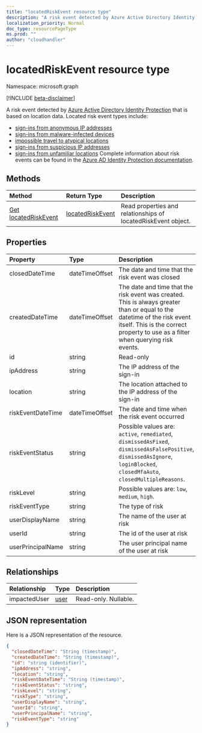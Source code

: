 ```yaml
---
title: "locatedRiskEvent resource type"
description: "A risk event detected by Azure Active Directory Identity Protection that is based on location data. Located risk event types include:"
localization_priority: Normal
doc_type: resourcePageType
ms.prod: ""
author: "cloudhandler"
---
```


# locatedRiskEvent resource type

Namespace: microsoft.graph

[!INCLUDE [beta-disclaimer](../../includes/beta-disclaimer.md)]

A risk event detected by [Azure Active Directory Identity Protection](https://azure.microsoft.com/documentation/articles/active-directory-identityprotection/) that is based on location data. Located risk event types include:
* [sign-ins from anonymous IP addresses](anonymousipriskevent.md)
* [sign-ins from malware-infected devices](malwareriskevent.md)
* [impossible travel to atypical locations](impossibletravelriskevent.md)
* [sign-ins from suspicious IP addresses](suspiciousipriskevent.md)
* [sign-ins from unfamiliar locations](unfamiliarlocationriskevent.md)
Complete information about risk events can be found in the [Azure AD Identity Protection documentation](https://azure.microsoft.com/documentation/articles/active-directory-identityprotection-risk-events-types/).


## Methods

| Method		   | Return Type	|Description|
|:---------------|:--------|:----------|
|[Get locatedRiskEvent](../api/locatedriskevent-get.md) | [locatedRiskEvent](locatedriskevent.md) |Read properties and relationships of locatedRiskEvent object.|

## Properties
| Property	   | Type	|Description|
|:---------------|:--------|:----------|
|closedDateTime|dateTimeOffset| The date and time that the risk event was closed|
|createdDateTime|dateTimeOffset| The date and time that the risk event was created. This is always greater than or equal to the datetime of the risk event itself. This is the correct property to use as a filter when querying risk events.|
|id|string| Read-only|
|ipAddress|string| The IP address of the sign-in|
|location|string| The location attached to the IP address of the sign-in|
|riskEventDateTime|dateTimeOffset| The date and time when the risk event occurred|
|riskEventStatus|string| Possible values are: `active`, `remediated`, `dismissedAsFixed`, `dismissedAsFalsePositive`, `dismissedAsIgnore`, `loginBlocked`, `closedMfaAuto`, `closedMultipleReasons`.|
|riskLevel|string| Possible values are: `low`, `medium`, `high`.|
|riskEventType|string| The type of risk|
|userDisplayName|string| The name of the user at risk|
|userId|string| The id of the user at risk|
|userPrincipalName|string| The user principal name of the user at risk|

## Relationships
| Relationship | Type	|Description|
|:---------------|:--------|:----------|
|impactedUser|[user](user.md)| Read-only. Nullable.|

## JSON representation

Here is a JSON representation of the resource.

<!-- {
  "blockType": "resource",
  "optionalProperties": [

  ],
   "abstract": true,
   "keyProperty": "id",
   "baseType":"microsoft.graph.identityRiskEvent",
  "@odata.type": "microsoft.graph.locatedRiskEvent"
}-->

```json
{
  "closedDateTime": "String (timestamp)",
  "createdDateTime": "String (timestamp)",
  "id": "string (identifier)",
  "ipAddress": "string",
  "location": "string",
  "riskEventDateTime": "String (timestamp)",
  "riskEventStatus": "string",
  "riskLevel": "string",
  "riskType": "string",
  "userDisplayName": "string",
  "userId": "string",
  "userPrincipalName": "string",
  "riskEventType": "string"
}

```

<!-- uuid: 8fcb5dbc-d5aa-4681-8e31-b001d5168d79
2015-10-25 14:57:30 UTC -->
<!--
{
  "type": "#page.annotation",
  "description": "locatedRiskEvent resource",
  "keywords": "",
  "section": "documentation",
  "tocPath": "",
  "suppressions": []
}
-->
